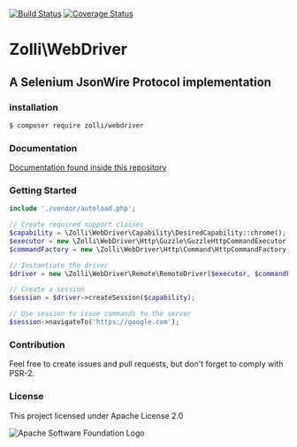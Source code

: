 [![Build Status](https://travis-ci.org/Zolli/WebDriver.svg?branch=master)](https://travis-ci.org/Zolli/WebDriver)
[![Coverage Status](https://coveralls.io/repos/github/Zolli/WebDriver/badge.svg?branch=master)](https://coveralls.io/github/Zolli/WebDriver?branch=master)

# Zolli\WebDriver

## A Selenium JsonWire Protocol implementation

### installation

```bash
$ composer require zolli/webdriver
```

### Documentation

[Documentation found inside this repository](https://github.com/Zolli/WebDriver/blob/master/docs/Index.md)

### Getting Started

```php
include './vendor/autoload.php';

// Create required support classes
$capability = \Zolli\WebDriver\Capability\DesiredCapability::chrome();
$executor = new \Zolli\WebDriver\Http\Guzzle\GuzzleHttpCommandExecutor('http://localhost:4444/wd/hub');
$commandFactory = new \Zolli\WebDriver\Http\Command\HttpCommandFactory();

// Instantiate the driver
$driver = new \Zolli\WebDriver\Remote\RemoteDriver($executor, $commandFactory);

// Create a session
$session = $driver->createSession($capability);

// Use session to issue commands to the server
$session->navigateTo('https://google.com');
```

### Contribution

Feel free to create issues and pull requests, but don't forget to comply with PSR-2.

### License

This project licensed under Apache License 2.0 

![Apache Software Foundation Logo](http://i.imgur.com/luWUdti.png)
